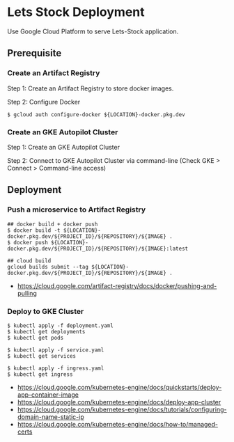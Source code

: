 # Lets Stock Deployment

Use Google Cloud Platform to serve Lets-Stock application.

## Prerequisite

### Create an Artifact Registry
Step 1: Create an Artifact Registry to store docker images.

Step 2: Configure Docker 
```
$ gcloud auth configure-docker ${LOCATION}-docker.pkg.dev
```

### Create an GKE Autopilot Cluster
Step 1: Create an GKE Autopilot Cluster

Step 2: Connect to GKE Autopilot Cluster via command-line
(Check GKE > Connect > Command-line access)

## Deployment

### Push a microservice to Artifact Registry
```
## docker build + docker push
$ docker build -t ${LOCATION}-docker.pkg.dev/${PROJECT_ID}/${REPOSITORY}/${IMAGE} .
$ docker push ${LOCATION}-docker.pkg.dev/${PROJECT_ID}/${REPOSITORY}/${IMAGE}:latest

## cloud build
gcloud builds submit --tag ${LOCATION}-docker.pkg.dev/${PROJECT_ID}/${REPOSITORY}/${IMAGE} .
```
- https://cloud.google.com/artifact-registry/docs/docker/pushing-and-pulling

### Deploy to GKE Cluster
```
$ kubectl apply -f deployment.yaml
$ kubectl get deployments
$ kubectl get pods

$ kubectl apply -f service.yaml
$ kubectl get services

$ kubectl apply -f ingress.yaml
$ kubectl get ingress
```
- https://cloud.google.com/kubernetes-engine/docs/quickstarts/deploy-app-container-image
- https://cloud.google.com/kubernetes-engine/docs/deploy-app-cluster
- https://cloud.google.com/kubernetes-engine/docs/tutorials/configuring-domain-name-static-ip
- https://cloud.google.com/kubernetes-engine/docs/how-to/managed-certs